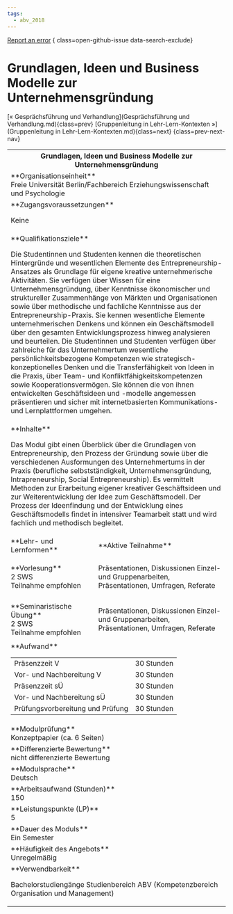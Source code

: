 ```yaml
---
tags:
  - abv_2018
---
```

[Report an error](https://github.com/SGSSGene/FUB-SUP/issues/new?title=Error%20in%20%22Grundlagen%2C%20Ideen%20und%20Business%20Modelle%20zur%20Unternehmensgr%C3%BCndung%22&body=There%20seems%20to%20be%20an%20error%20in%20module%20%22Grundlagen%2C%20Ideen%20und%20Business%20Modelle%20zur%20Unternehmensgr%C3%BCndung%22%2E%0A%0A%3CDescribe%20here%20a%20slightly%20more%20detailed%20description%20of%20what%20is%20wrong%3E&labels=bug)
{ class=open-github-issue data-search-exclude}

# Grundlagen, Ideen und Business Modelle zur Unternehmensgründung

[« Gesprächsführung und Verhandlung](Gesprächsführung und Verhandlung.md){class=prev}
[Gruppenleitung in Lehr-Lern-Kontexten »](Gruppenleitung in Lehr-Lern-Kontexten.md){class=next}
{class=prev-next-nav}

<table markdown id="moduledesc">
<tr markdown class="moduledesc_head"><th colspan="2">Grundlagen, Ideen und Business Modelle zur Unternehmensgründung </th></tr>
<tr markdown><td colspan="2">**Organisationseinheit**   <br>Freie Universität Berlin/Fachbereich Erziehungswissenschaft und Psychologie</td></tr>


<tr markdown><td colspan="2">**Zugangsvoraussetzungen** <br>

Keine


</td></tr>
<tr markdown><td colspan="2">**Qualifikationsziele**    <br>

Die Studentinnen und Studenten kennen die theoretischen Hintergründe und
wesentlichen Elemente des Entrepreneurship-Ansatzes als Grundlage für eigene
kreative unternehmerische Aktivitäten. Sie verfügen über Wissen für eine
Unternehmensgründung, über Kenntnisse ökonomischer und struktureller
Zusammenhänge von Märkten und Organisationen sowie über methodische und
fachliche Kenntnisse aus der Entrepreneurship-Praxis. Sie kennen wesentliche
Elemente unternehmerischen Denkens und können ein Geschäftsmodell über den
gesamten Entwicklungsprozess hinweg analysieren und beurteilen. Die
Studentinnen und Studenten verfügen über zahlreiche für das Unternehmertum
wesentliche persönlichkeitsbezogene Kompetenzen wie
strategisch-konzeptionelles Denken und die Transferfähigkeit von Ideen in
die Praxis, über Team- und Konfliktfähigkeitskompetenzen sowie
Kooperationsvermögen. Sie können die von ihnen entwickelten Geschäftsideen
und -modelle angemessen präsentieren und sicher mit internetbasierten
Kommunikations- und Lernplattformen umgehen.


</td></tr>
<tr markdown><td colspan="2">**Inhalte**                <br>

Das Modul gibt einen Überblick über die Grundlagen von Entrepreneurship, den
Prozess der Gründung sowie über die verschiedenen Ausformungen des
Unternehmertums in der Praxis (berufliche selbstständigkeit,
Unternehmensgründung, Intrapreneurship, Social Entrepreneurship). Es
vermittelt Methoden zur Erarbeitung eigener kreativer Geschäftsideen und zur
Weiterentwicklung der Idee zum Geschäftsmodell. Der Prozess der Ideenfindung
und der Entwicklung eines Geschäftsmodells findet in intensiver Teamarbeit
statt und wird fachlich und methodisch begleitet.


</td></tr>

<tr markdown><td>**Lehr- und Lernformen**</td><td>**Aktive Teilnahme**</td></tr>
<tr markdown><td> **Vorlesung** <br>2 SWS <br> Teilnahme empfohlen</td><td>

Präsentationen, Diskussionen
Einzel- und Gruppenarbeiten, Präsentationen, Umfragen, Referate
</td></tr>
<tr markdown><td> **Seminaristische Übung** <br>2 SWS <br> Teilnahme empfohlen</td><td>

Präsentationen, Diskussionen
Einzel- und Gruppenarbeiten, Präsentationen, Umfragen, Referate
</td></tr>
<tr markdown><td colspan="2">**Aufwand**                <br>
<table class="aufwand_table">
<tr><td>Präsenzzeit V</td><td>30 Stunden</td></tr>
<tr><td>Vor- und Nachbereitung V</td><td>30 Stunden</td></tr>
<tr><td>Präsenzzeit sÜ</td><td>30 Stunden</td></tr>
<tr><td>Vor- und Nachbereitung sÜ</td><td>30 Stunden</td></tr>
<tr><td>Prüfungsvorbereitung und Prüfung</td><td>30 Stunden</td></tr>
</table>

</td></tr>
<tr markdown><td colspan="2">**Modulprüfung**             <br>Konzeptpapier (ca. 6 Seiten)


</td></tr>
<tr markdown><td colspan="2">**Differenzierte Bewertung** <br>nicht differenzierte Bewertung

</td></tr>
<tr markdown><td colspan="2">**Modulsprache**             <br>Deutsch</td></tr>
<tr markdown><td colspan="2">**Arbeitsaufwand (Stunden)** <br>150</td></tr>
<tr markdown><td colspan="2">**Leistungspunkte (LP)**     <br>5</td></tr>
<tr markdown><td colspan="2">**Dauer des Moduls**         <br>Ein Semester</td></tr>
<tr markdown><td colspan="2">**Häufigkeit des Angebots**  <br>Unregelmäßig</td></tr>
<tr markdown><td colspan="2">**Verwendbarkeit**           <br>

Bachelorstudiengänge Studienbereich ABV (Kompetenzbereich Organisation und
Management)


</td></tr>


</table>
